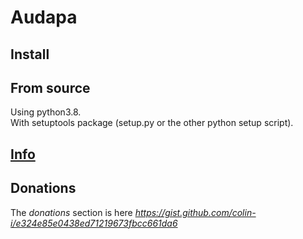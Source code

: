 # Audapa

## Install

## From source
Using python3.8.\
With setuptools package (setup.py or the other python setup script).

## [Info](https://github.com/colin-i/audapa/blob/master/info.md)

## Donations
The *donations* section is here
*https://gist.github.com/colin-i/e324e85e0438ed71219673fbcc661da6*
